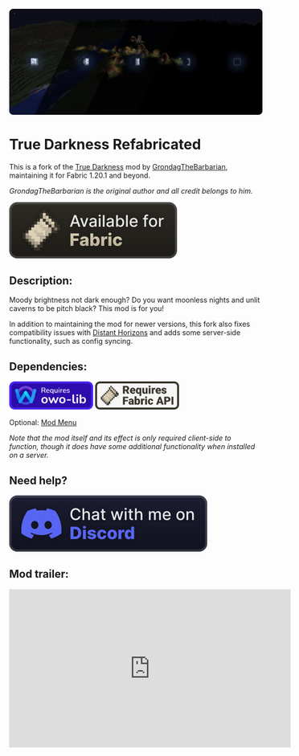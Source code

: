 ![Moonphases](https://raw.githubusercontent.com/CrismPack/CDN/main/desc/darkness/True%20Darkness%20Moonphases%20MR.png)

# True Darkness Refabricated

This is a fork of the [True Darkness](https://modrinth.com/mod/true-darkness) mod by [GrondagTheBarbarian](https://modrinth.com/user/grondag), maintaining it for Fabric 1.20.1 and beyond.

*GrondagTheBarbarian is the original author and all credit belongs to him.*

![fabric](https://raw.githubusercontent.com/CrismPack/CDN/main/desc/darkness/fabric_vector.svg) 

## **Description:**

Moody brightness not dark enough? Do you want moonless nights and unlit caverns to be pitch black? This mod is for you!

In addition to maintaining the mod for newer versions, this fork also fixes compatibility issues with [Distant Horizons](https://modrinth.com/mod/distanthorizons) and adds some server-side functionality, such as config syncing.

## **Dependencies:**

[<img src="https://raw.githubusercontent.com/CrismPack/CDN/main/desc/darkness/owo-lib.png" alt="owo-lib" width="167"/>](https://modrinth.com/mod/owo-lib) [<img src="https://raw.githubusercontent.com/CrismPack/CDN/main/desc/darkness/fabric-api.png" alt="fabric-api" width="167"/>](https://modrinth.com/mod/fabric-api)

Optional: [Mod Menu](https://modrinth.com/mod/modmenu)

*Note that the mod itself and its effect is only required client-side to function, though it does have some additional functionality when installed on a server.*

## **Need help?**

[![discord-singular](https://raw.githubusercontent.com/CrismPack/CDN/main/desc/darkness/discord-singular_vector.svg)](https://discord.gg/Kss5gBgeDA)

## **Mod trailer:**

<iframe width="560" height="315" src="https://www.youtube-nocookie.com/embed/I6YI5qJIQU0" title="YouTube video player" frameborder="0" allow="accelerometer; autoplay; clipboard-write; encrypted-media; gyroscope; picture-in-picture; web-share" allowfullscreen></iframe>
